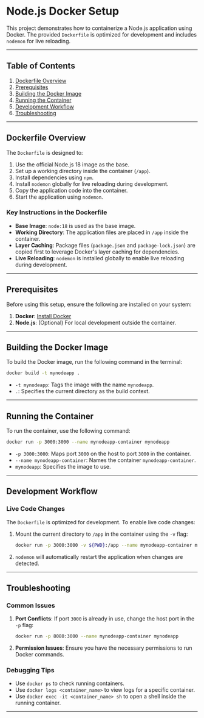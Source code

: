 # Node.js Docker Setup

This project demonstrates how to containerize a Node.js application using Docker. The provided `Dockerfile` is optimized for development and includes `nodemon` for live reloading.

---

## Table of Contents
1. [Dockerfile Overview](#dockerfile-overview)
2. [Prerequisites](#prerequisites)
3. [Building the Docker Image](#building-the-docker-image)
4. [Running the Container](#running-the-container)
5. [Development Workflow](#development-workflow)
6. [Troubleshooting](#troubleshooting)

---

## Dockerfile Overview

The `Dockerfile` is designed to:
1. Use the official Node.js 18 image as the base.
2. Set up a working directory inside the container (`/app`).
3. Install dependencies using `npm`.
4. Install `nodemon` globally for live reloading during development.
5. Copy the application code into the container.
6. Start the application using `nodemon`.

### Key Instructions in the Dockerfile
- **Base Image**: `node:18` is used as the base image.
- **Working Directory**: The application files are placed in `/app` inside the container.
- **Layer Caching**: Package files (`package.json` and `package-lock.json`) are copied first to leverage Docker's layer caching for dependencies.
- **Live Reloading**: `nodemon` is installed globally to enable live reloading during development.

---

## Prerequisites

Before using this setup, ensure the following are installed on your system:
1. **Docker**: [Install Docker](https://docs.docker.com/get-docker/)
2. **Node.js**: (Optional) For local development outside the container.

---

## Building the Docker Image

To build the Docker image, run the following command in the terminal:

```sh
docker build -t mynodeapp .
```

- `-t mynodeapp`: Tags the image with the name `mynodeapp`.
- `.`: Specifies the current directory as the build context.

---

## Running the Container

To run the container, use the following command:

```sh
docker run -p 3000:3000 --name mynodeapp-container mynodeapp
```

- `-p 3000:3000`: Maps port `3000` on the host to port `3000` in the container.
- `--name mynodeapp-container`: Names the container `mynodeapp-container`.
- `mynodeapp`: Specifies the image to use.

---

## Development Workflow

### Live Code Changes
The `Dockerfile` is optimized for development. To enable live code changes:
1. Mount the current directory to `/app` in the container using the `-v` flag:
   ```sh
   docker run -p 3000:3000 -v ${PWD}:/app --name mynodeapp-container mynodeapp
   ```
2. `nodemon` will automatically restart the application when changes are detected.

---

## Troubleshooting

### Common Issues
1. **Port Conflicts**: If port `3000` is already in use, change the host port in the `-p` flag:
   ```sh
   docker run -p 8080:3000 --name mynodeapp-container mynodeapp
   ```
2. **Permission Issues**: Ensure you have the necessary permissions to run Docker commands.

### Debugging Tips
- Use `docker ps` to check running containers.
- Use `docker logs <container_name>` to view logs for a specific container.
- Use `docker exec -it <container_name> sh` to open a shell inside the running container.

---